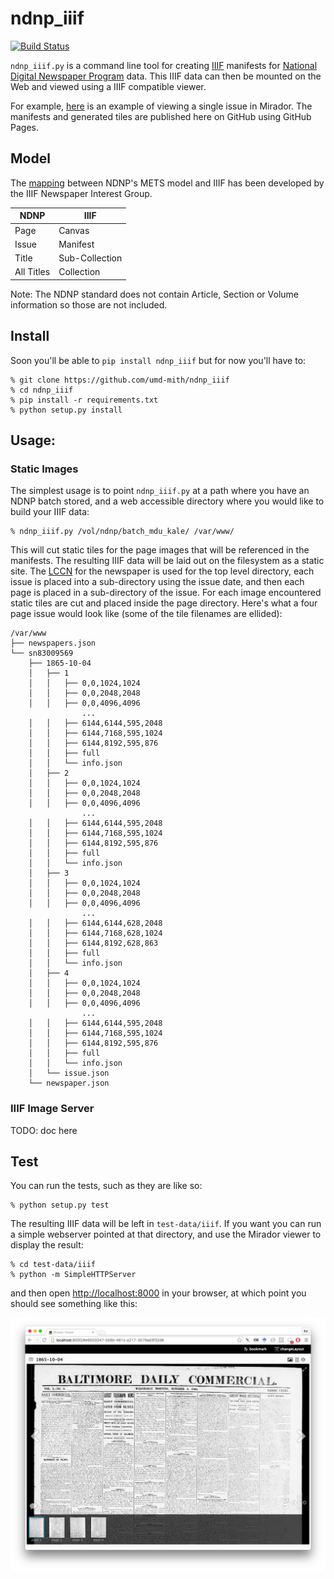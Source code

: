 # ndnp_iiif

[![Build Status](https://travis-ci.org/umd-mith/ndnp_iiif.svg)](http://travis-ci.org/umd-mith/ndnp_iiif)

`ndnp_iiif.py` is a command line tool for creating [IIIF] manifests for
[National Digital Newspaper Program] data. This IIIF data can then be mounted
on the Web and viewed using a IIIF compatible viewer.

For example, [here] is an example of viewing a single issue in Mirador. The 
manifests and generated tiles are published here on GitHub using GitHub Pages.

## Model

The [mapping] between NDNP's METS model and IIIF has been developed by the IIIF
Newspaper Interest Group.

| NDNP         | IIIF            |
| -----------  | --------------- |
| Page         | Canvas          |
| Issue        | Manifest        |
| Title        | Sub-Collection  |
| All Titles   | Collection      |

Note: The NDNP standard does not contain Article, Section or Volume information so those are not included.

## Install

Soon you'll be able to `pip install ndnp_iiif` but for now you'll have to:

    % git clone https://github.com/umd-mith/ndnp_iiif
    % cd ndnp_iiif
    % pip install -r requirements.txt
    % python setup.py install

## Usage:

### Static Images

The simplest usage is to point `ndnp_iiif.py` at a path where you have an NDNP
batch stored, and a web accessible directory where you would like to build 
your IIIF data:

    % ndnp_iiif.py /vol/ndnp/batch_mdu_kale/ /var/www/

This will cut static tiles for the page images that will be referenced in the
manifests. The resulting IIIF data will be laid out on the filesystem as a
static site. The [LCCN] for the newspaper is used for the top level directory,
each issue is placed into a sub-directory using the issue date, and then each
page is placed in a sub-directory of the issue. For each image encountered
static tiles are cut and placed inside the page directory. Here's what a four
page issue would look like (some of the tile filenames are ellided):

```
/var/www
├── newspapers.json
└── sn83009569
    ├── 1865-10-04
    │   ├── 1
    │   │   ├── 0,0,1024,1024
    │   │   ├── 0,0,2048,2048
    │   │   ├── 0,0,4096,4096
                ...
    │   │   ├── 6144,6144,595,2048
    │   │   ├── 6144,7168,595,1024
    │   │   ├── 6144,8192,595,876
    │   │   ├── full
    │   │   └── info.json
    │   ├── 2
    │   │   ├── 0,0,1024,1024
    │   │   ├── 0,0,2048,2048
    │   │   ├── 0,0,4096,4096
                ...
    │   │   ├── 6144,6144,595,2048
    │   │   ├── 6144,7168,595,1024
    │   │   ├── 6144,8192,595,876
    │   │   ├── full
    │   │   └── info.json
    │   ├── 3
    │   │   ├── 0,0,1024,1024
    │   │   ├── 0,0,2048,2048
    │   │   ├── 0,0,4096,4096
                ...
    │   │   ├── 6144,6144,628,2048
    │   │   ├── 6144,7168,628,1024
    │   │   ├── 6144,8192,628,863
    │   │   ├── full
    │   │   └── info.json
    │   ├── 4
    │   │   ├── 0,0,1024,1024
    │   │   ├── 0,0,2048,2048
    │   │   ├── 0,0,4096,4096
                ...
    │   │   ├── 6144,6144,595,2048
    │   │   ├── 6144,7168,595,1024
    │   │   ├── 6144,8192,595,876
    │   │   ├── full
    │   │   └── info.json
    │   └── issue.json
    └── newspaper.json

```

### IIIF Image Server

TODO: doc here

## Test

You can run the tests, such as they are like so:

    % python setup.py test

The resulting IIIF data will be left in `test-data/iiif`. If you want you can
run a simple webserver pointed at that directory, and use the Mirador viewer
to display the result:

    % cd test-data/iiif
    % python -m SimpleHTTPServer

and then open [http://localhost:8000](http://localhost:8000) in your browser, at
which point you should see something like this:

![Mirador Screenshot](/test-data/screenshot.png?raw=true)

[IIIF]: http://iiif.io
[National Digital Newspaper Program]: http://www.loc.gov/ndnp/
[here]: https://umd-mith.github.io/ndnp_iiif/
[LCCN]: https://en.wikipedia.org/wiki/Library_of_Congress_Control_Number
[mapping]: https://en.wikipedia.org/wiki/Library_of_Congress_Control_Number
